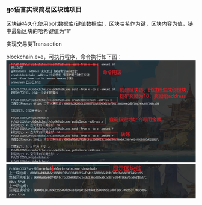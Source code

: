 ### go语言实现简易区块链项目

区块链持久化使用bolt数据库(键值数据库)，区块哈希作为键，区块内容为值，链中最新区块的哈希键值为“1”

实现交易类Transaction

blockchain.exe，可执行程序，命令执行如下图：
![blockchain.exe命令行执行示意图_1-0](./images/blockchain.exe命令行执行示意图_1-0.png)
![blockchain.exe命令行执行示意图_1-1](./images/blockchain.exe命令行执行示意图_1-1.png)
